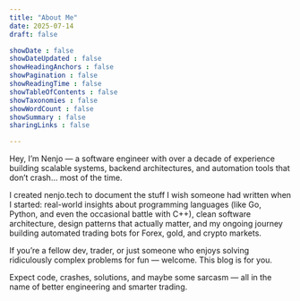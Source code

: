 ```yaml
---
title: "About Me"
date: 2025-07-14
draft: false

showDate : false
showDateUpdated : false
showHeadingAnchors : false
showPagination : false
showReadingTime : false
showTableOfContents : false
showTaxonomies : false 
showWordCount : false
showSummary : false
sharingLinks : false

---
```


Hey, I’m Nenjo — a software engineer with over a decade of experience building scalable systems, backend architectures, and automation tools that don’t crash… most of the time.

I created nenjo.tech to document the stuff I wish someone had written when I started: real-world insights about programming languages (like Go, Python, and even the occasional battle with C++), clean software architecture, design patterns that actually matter, and my ongoing journey building automated trading bots for Forex, gold, and crypto markets.

If you’re a fellow dev, trader, or just someone who enjoys solving ridiculously complex problems for fun — welcome. This blog is for you.

Expect code, crashes, solutions, and maybe some sarcasm — all in the name of better engineering and smarter trading.